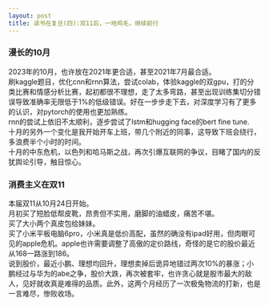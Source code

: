 ```yaml
---
layout: post
title: 读书在复旦(四):双11后，一地鸡毛，继续前行
---
```


###  漫长的10月
2023年的10月，也许放在2021年更合适，甚至2021年7月最合适。<br>
刷kaggle题目，优化cnn和rnn算法，尝试colab，体验kaggle的双gpu，打的分类比赛和情感分析比赛，起初都很不理想，走了太多弯路，甚至出现训练集切分错误导致准确率无限低于1%的低级错误。好在一步步走下去，对深度学习有了更多的认识，对pytorch的使用也更加熟练。<br>
rnn的尝试上依旧不太顺利，逐步尝试了lstm和hugging face的bert fine tune.<br>
十月的另外一个变化是我开始开车上班，带几个附近的同事，这导致下班会绕行，多浪费半个小时的时间。<br>
十月的中东危机，以色列和哈马斯之战，再次引爆互联网的争议，目睹了国内的反犹舆论引导，触目惊心。



###  消费主义在双11
本届双11从10月24日开始。<br>
月初买了短脸低帮皮靴，昂贵但不实用，磨脚的油蜡皮，痛苦不堪。<br>
买了大小两个真皮包给妹妹。<br>
买了小米平板电脑6pro，小米真是低价高配，虽然的确没有ipad好用，但肉眼可见的apple危机。apple也许需要调整了高傲的定价路线，奇怪的是它的股价最近从168一路涨到186。<br>
说到股价，最近小鹏、理想均回升，理想卖掉后诡异地错过两次10%的暴涨；小鹏经过与华为的abe之争，股价大跌，再次被套牢，也许贪心就是股市最大的敌人，见好就收真是难得的品质。此外，这两个月经历了一次极兔物流的打新，也是一言难尽，惨败收场。